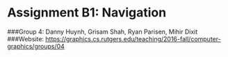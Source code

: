 # Assignment B1: Navigation 

###Group 4: Danny Huynh, Grisam Shah, Ryan Parisen, Mihir Dixit
###Website: https://graphics.cs.rutgers.edu/teaching/2016-fall/computer-graphics/groups/04